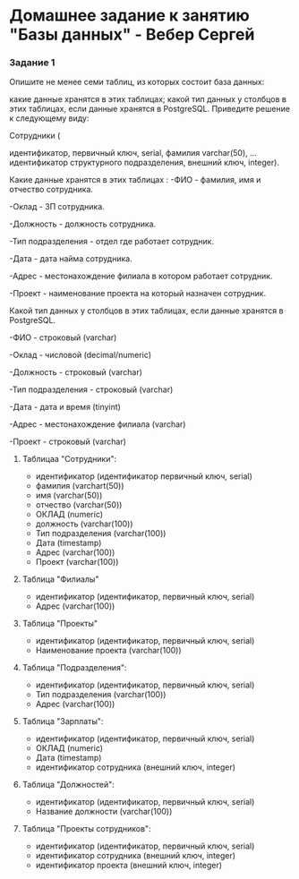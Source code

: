 # Домашнее задание к занятию "Базы данных" - Вебер Сергей


### Задание 1
Опишите не менее семи таблиц, из которых состоит база данных:

какие данные хранятся в этих таблицах;
какой тип данных у столбцов в этих таблицах, если данные хранятся в PostgreSQL.
Приведите решение к следующему виду:

Сотрудники (

идентификатор, первичный ключ, serial,
фамилия varchar(50),
...
идентификатор структурного подразделения, внешний ключ, integer).


Какие данные хранятся в этих таблицах :
-ФИО - фамилия, имя и отчество сотрудника.

-Оклад - ЗП сотрудника.

-Должность - должность сотрудника.

-Тип подразделения - отдел где работает сотрудник.

-Дата - дата найма сотрудника.

-Адрес - местонахождение филиала в котором работает сотрудник.

-Проект - наименование проекта на который назначен сотрудник.




Какой тип данных у столбцов в этих таблицах, если данные хранятся в PostgreSQL.
 
 -ФИО - строковый (varchar)
 
 -Оклад - числовой (decimal/numeric)
 
 -Должность - строковый (varchar)
 
 -Тип подразделения - строковый (varchar)
 
 -Дата - дата и время (tinyint)
 
 -Адрес - местонахождение филиала (varchar)
 
 -Проект - строковый (varchar)






1. Таблицаа "Сотрудники":

   - идентификатор (идентификатор первичный ключ, serial)
   - фамилия (varchart(50))
   - имя (varchar(50))
   - отчество (varchar(50))
   - ОКЛАД (numeric)
   - должность (varchar(100))
   - Тип подразделения (varchar(100))
   - Дата (timestamp)
   - Адрес (varchar(100))
   - Проект (varchar(100))

2. Таблица "Филиалы"

   - идентификатор (идентификатор, первичный ключ, serial)
   - Адрес (varchar(100))

3. Таблица "Проекты"

   - идентификатор (идентификатор, первичный ключ, serial)
   - Наименование проекта (varchar(100))

4. Таблица "Подразделения":

   - идентификатор (идентификатор, первичный ключ, serial)
   - Тип подразделения (varchar(100))
   - Адрес (varchar(100))

5. Таблица "Зарплаты":

   - идентификатор (идентификатор, первичный ключ, serial)
   - ОКЛАД (numeric)
   - Дата (timestamp)
   - идентификатор сотрудника (внешний ключ, integer)

6. Таблица "Должностей":

   - идентификатор (идентификатор, первичный ключ, serial)
   - Название должности (varchar(100))

7. Таблица "Проекты сотрудников":

   - идентификатор (идентификатор, первичный ключ, serial)
   - идентификатор сотрудника (внешний ключ, integer)
   - идентификатор проекта (внешний ключ, integer)

